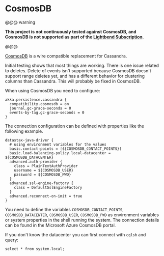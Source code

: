 # CosmosDB

@@@ warning

**This project is not continuously tested against CosmosDB, and CosmosDB is not supported as part of the [Lightbend Subscription](https://www.lightbend.com/lightbend-subscription).**

@@@

[CosmosDB](https://docs.microsoft.com/en-us/azure/cosmos-db/) is a wire compatible replacement for Cassandra.

Initial testing shows that most things are working. There is one issue related to deletes.
Delete of events isn't supported because CosmosDB doesn't support range deletes yet, and has a different behavior
for clustering columns than Cassandra. This will probably be fixed in CosmosDB.

When using CosmosDB you need to configure:

```
akka.persistence.cassandra {
  compatibility.cosmosdb = on
  journal.gc-grace-seconds = 0
  events-by-tag.gc-grace-seconds = 0
}
```

The connection configuration can be defined with properties like the following example.

```
datastax-java-driver {
  # using environment variables for the values
  basic.contact-points = [${COSMOSDB_CONTACT_POINTS}]
  basic.load-balancing-policy.local-datacenter = ${COSMOSDB_DATACENTER}
  advanced.auth-provider {
    class = PlainTextAuthProvider
    username = ${COSMOSDB_USER}
    password = ${COSMOSDB_PWD}
  }
  advanced.ssl-engine-factory {
    class = DefaultSslEngineFactory
  }
  advanced.reconnect-on-init = true
}
```

You need to define the variables `COSMOSDB_CONTACT_POINTS`, `COSMOSDB_DATACENTER`, `COSMOSDB_USER`,
`COSMOSDB_PWD` as environment variables or system properties in the shell running the system.
The connection details can be found in the Microsoft Azure CosmosDB portal. 

If you don't know the datacenter you can first connect with `cqlsh` and query:
```
select * from system.local;
```

